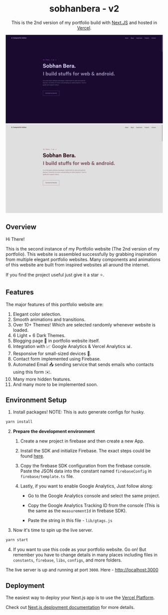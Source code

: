 <h1 align="center">
  sobhanbera - v2
</h1>

<p align="center">
  This is the 2nd version of my portfolio build with <a href="https://nextjs.org" target="_blank">Next.JS</a> and hosted in <a href='https://vercel.com' target="_blank">Vercel</a>.
</p>

<p align="center">
  <a href="https://sobhabera.github.io" target="_blank">
    <img src="./.github/src/ss_dark.jpg" alt="Netlify Status" />
  </a>
  <a href="https://sobhabera.github.io" target="_blank">
    <img src="./.github/src/ss_light.jpg" alt="Netlify Status" />
  </a>
</p>

## Overview

Hi There!

This is the second instance of my Portfolio website (The 2nd version of my portfolio). This website is assembled successfully by grabbing inspiration from multiple elegant portfolio websites. Many components and animations of this website are built from inspired websites all around the internet.

If you find the project useful just give it a star ⭐️.

## Features
The major features of this portfolio website are:
1. Elegant color selection.
2. Smooth animations and transitions.
3. Over 10+ Themes! Which are selected randomly whenever website is loaded.
4. 6 Light + 6 Dark Themes.
5. Blogging page 📝 in portfolio website itself.
6. Integration with 📈 Google Analytics & Vercel Analytics 📊.
7. Responsive for small-sized devices 📱.
8. Contact form implemented using Firebase.
9. Automated Email 📤 sending service that sends emails who contacts using this form ✉️.
10. Many more hidden features.
11. And many more to be implemented soon.

## Environment Setup

1.  Install packages!
    NOTE: This is auto generate configs for husky.

```bash
yarn install
```

2.  **Prepare the development environment**

    1.  Create a new project in firebase and then create a new App.

    2.  Install the SDK and initialize Firebase. The exact steps could be found [here](https://firebase.google.com/docs/web/setup?authuser=0).

    3.  Copy the firebase SDK configuration from the firebase console. Paste the JSON data into the constant named `firebaseConfig` in `firebase/template.ts` file.

    4.  Lastly, if you want to enable Google Analytics, Just follow along:

        -   Go to the Google Analytics console and select the same project.

        -   Copy the Google Analytics Tracking ID from the console (This is the same as the `measurementId` in firebase SDK).

        -   Paste the string in this file - `lib/gtags.js`

3.  Now it's time to spin up the live server.

```bash
yarn start
```

4. If you want to use this code as your portfolio website. Go on! But remember you have to change details in many places including files in `constants`, `firebase`, `libs`, `configs`, and more folders.

The live server is up and running at port `3000`. Here - [http://localhost:3000](http://localhost:3000)

## Deployment

The easiest way to deploy your Next.js app is to use the [Vercel Platform](https://vercel.com/new?utm_medium=default-template&filter=next.js&utm_source=create-next-app&utm_campaign=create-next-app-readme).

Check out  [Next.js deployment documentation](https://nextjs.org/docs/deployment) for more details.

